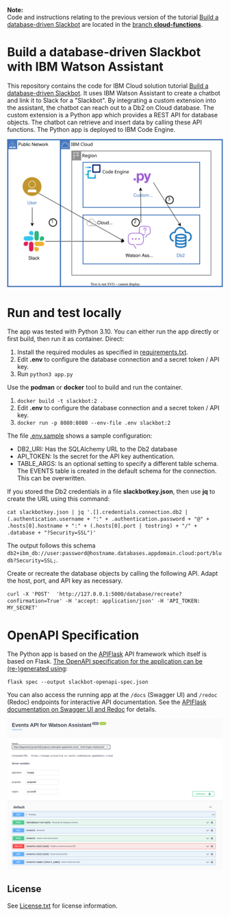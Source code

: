 **Note:**   
Code and instructions relating to the previous version of the tutorial [Build a database-driven Slackbot](https://cloud.ibm.com/docs/solution-tutorials?topic=solution-tutorials-slack-chatbot-database-watson) are located in the [branch **cloud-functions**](https://github.com/IBM-Cloud/slack-chatbot-database-watson/tree/cloud-functions).


# Build a database-driven Slackbot with IBM Watson Assistant

This repository contains the code for IBM Cloud solution tutorial [Build a database-driven Slackbot](https://cloud.ibm.com/docs/solution-tutorials?topic=solution-tutorials-slack-chatbot-database-watson). It uses IBM Watson Assistant to create a chatbot and link it to Slack for a "Slackbot". By integrating a custom extension into the assistant, the chatbot can reach out to a Db2 on Cloud database. The custom extension is a Python app which provides a REST API for database objects. The chatbot can retrieve and insert data by calling these API functions. The Python app is deployed to IBM Code Engine.

![Architecture](images/SlackbotArchitecture.svg)

# Run and test locally

The app was tested with Python 3.10. You can either run the app directly or first build, then run it as container.
Direct: 
1. Install the required modules as specified in [requirements.txt](requirements.txt).
2. Edit **.env** to configure the database connection and a secret token / API key.
3. Run `python3 app.py`

Use the **podman** or **docker** tool to build and run the container.
1. `docker build -t slackbot:2 .`
2. Edit **.env** to configure the database connection and a secret token / API key.
3. `docker run -p 8080:8080 --env-file .env slackbot:2`

The file [.env.sample](.env.sample) shows a sample configuration:
- DB2_URI: Has the SQLAlchemy URL to the Db2 database
- API_TOKEN: Is the secret for the API key authentication.
- TABLE_ARGS: Is an optional setting to specify a different table schema. The EVENTS table is created in the default schema for the connection. This can be overwritten.


If you stored the Db2 credentials in a file **slackbotkey.json**, then use **jq** to create the URL using this command:
```
cat slackbotkey.json | jq '.[].credentials.connection.db2 | (.authentication.username + ":" + .authentication.password + "@" + .hosts[0].hostname + ":" + (.hosts[0].port | tostring) + "/" + .database + "?Security=SSL")'
```
The output follows this schema `db2+ibm_db://user:password@hostname.databases.appdomain.cloud:port/bludb?Security=SSL;`.

Create or recreate the database objects by calling the following API. Adapt the host, port, and API key as necessary.
```
curl -X 'POST'  'http://127.0.0.1:5000/database/recreate?confirmation=True' -H 'accept: application/json' -H 'API_TOKEN: MY_SECRET'
```

# OpenAPI Specification
The Python app is based on the [APIFlask](https://apiflask.com/) API framework which itself is based on Flask. [The OpenAPI specification for the application can be (re-)generated using](https://apiflask.com/openapi/):
```
flask spec --output slackbot-openapi-spec.json
```

You can also access the running app at the `/docs` (Swagger UI) and `/redoc` (Redoc) endpoints for interactive API documentation. See the [APIFlask documentation on Swagger UI and Redoc](https://apiflask.com/api-docs/) for details.

![Swagger UI](images/SwaggerUI.png)

## License

See [License.txt](License.txt) for license information.
